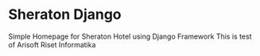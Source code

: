 # Sheraton Django
Simple Homepage for Sheraton Hotel using Django Framework
This is test of Arisoft Riset Informatika
